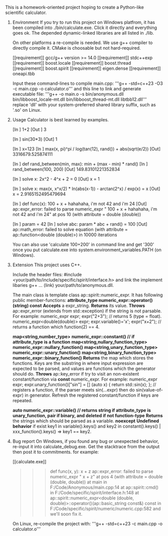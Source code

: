 This is a homework-oriented project hoping to create a Python-like scientific calculator.

1. Environment
   If you try to run this project on Windows platfrom, it has been compiled into ./bin/calculate.exe.
   Click it directly and everything goes ok. The depended dynamic-linked libraries are all listed in ./lib.

   On other platforms a re-compile is needed. We use g++ compiler to directly compile it. CMake is choosable but not hard-required.
   
   [[requirement]] gcc/g++ version >= 14.0
   [[requirement]] stdc++exp
   [[requirement]] boost.locale
   [[requirement]] boost.thread
   [[requirement]] boost.spirit
   [[requirement]] eigen.dense
   [[requirement]] oneapi.tbb

   Input these command-lines to compile main.cpp:
     '''g++ -std=c++23 -O3 -c main.cpp -o calculator.o'''
   and this line to link and generate executable file:
     '''g++ -o main.o -s bin/anonymous.dll bin/libboost_locale-mt.dll bin/libboost_thread-mt.dll libtbb12.dll'''
   replace 'dll' with your system-preferred shared library suffix, such as '.so' on Linux.


2. Usage
   Calculator is best learned by examples.

   [In ] 1+2
   [Out ] 3


   [In ] sin(30*3)
   [Out] 1


   [In ] x=123
   [In ] max(x, pi)^pi / log(tan(12), rand()) + abs(sqrt(e/2))
   [Out] 3316679.525874111


   [In ] def rand_between(min, max): min + (max - min) * rand()
   [In ] rand_between(100, 200)
   [Out] 149.83101221352834


   [In ] solve x: 2x^2 - 4^x + 2 = 0
   [Out] x = 1

   
   [In ] solve x: max(x, x^x/2) * ln(abs(x-1)) - arctan(2^x) / exp(x) = x
   [Out] x = 2.9165152495479694


   [In ] def func(x): 100 + x + hahahaha, i'm not 42 and i'm 24
   [Out] ap::expr_error: failed to parse numeric_expr " 100 + x + hahahaha, i'm not 42 and i'm 24" at pos 10 (with attribute = double (double))


   [In ] param = 42
   [In ] solve abc: param * abc + rand() = 100
   [Out] ap::math_error: failed to solve equation (with attribute = ap::function<double (double)>) in 10000 iterations


   You can also use 'calculate 100+200' in command line and get '300' once you put calculate.exe into system.environment_variables.PATH (on Windows).


3. Extension
   This project uses C++.
   
   Include the header files:
   #include <your/path/to/include/specific/spirit/interface.h>
   and link the implement libaries
   g++ ... (link) your/path/to/anonymous.dll.

   The main class is template <typename attribute_type> class ap::spirit::numeric_expr. It has following public member-functions:
   **attribute_type numeric_expr::operator() (string) const**
   **Accepts** a expr_string.
   **Returns** its value.
   **Throws** ap::expr_error (extends from std::exception) if the string is not parsable.
   For example:
      numeric_expr<float> expr; expr("2+3"); // returns 5 (type = float).
      numeric_expr<double(double)> expr; expr.variable()='x'; expr("x+2"); // returns a function which function(2) == 4.


   **map<string,number_type>           numeric_expr::constant() // if attribute_type is a function**
   **map<string,nullary_function_type> numeric_expr::nullary_function()**
   **map<string,unary_function_type>   numeric_expr::unary_function()**
   **map<string,binary_function_type>  numeric_expr::binary_function()**
   **Returns** the map which stores the functions. Keys are the substring in where input expression are expected to be parsed, and values are functions which the generator should do.
   **Throws** ap::key_error if try to visit an non-existent constant/function via **const** numeric_expr.
   For example:
      numeric_expr<float> expr; expr.unary_function()["sin"] = [] (auto x) { return std::sin(x); }; // registers a function, if the parser meets sin(...expr) then do sin(value-of-expr) in generator.
   Refresh the registered constant/function if keys are repeated.

   **auto numeric_expr::variable() // returns string if attribute_type is unary_function, pair<string> if binary, and deleted if not function-type**
   **Returns** the strings which should be parsed as a variable.
   **noexcept**
   **Undefined behavior** if exist key1 in variable().keys() and key2 in constant().keys() | xxx_function().keys() => key1 == key2.   
   

4. Bug report
   On Windows, if you found any bug or unexpected behavior, re-input it into calculate_debug.exe. Get the stacktrace from the output then post it to commitments.
   for example:
   
   [[calculate.exe]]
   >>> def func(x, y): x + z
   >>> ap::expr_error: failed to parse numeric_expr " x + z" at pos 4 (with attribute = double (double, double))
      at main in F:/Code/Anonymous/main.cpp:14
      at ap::spirit::cmd() in F:/Code/specific/spirit/interface.h:148
      at ap::spirit::numeric_expr<double (double, double)>::operator()(ap::basic_string<char> const&) const in F:/Code/specific/spirit/numeric/numeric.cpp:582
   and we'll soon fix it.
   
   On Linux, re-compile the project with:
     '''g++ -std=c++23 -c main.cpp -o calculator.o'''
   
   
   

